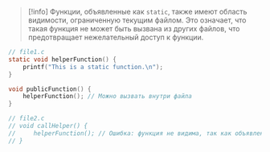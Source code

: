 > [!info] 
> Функции, объявленные как `static`, также имеют область видимости, ограниченную текущим файлом. Это означает, что такая функция не может быть вызвана из других файлов, что предотвращает нежелательный доступ к функции.

```c
// file1.c
static void helperFunction() {
    printf("This is a static function.\n");
}

void publicFunction() {
    helperFunction(); // Можно вызвать внутри файла
}

// file2.c
// void callHelper() {
//     helperFunction(); // Ошибка: функция не видима, так как объявлена как static в другом файле
// }
```


